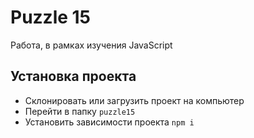 # Puzzle 15

Работа, в рамках изучения JavaScript

## Установка проекта

- Склонировать или загрузить проект на компьютер
- Перейти в папку `puzzle15`
- Установить зависимости проекта `npm i`
